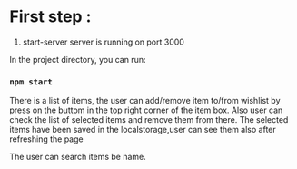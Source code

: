 # First step :
 
1) start-server
 server is running on port 3000

In the project directory, you can run:

### `npm start`

 There is a list of items, the user can add/remove item to/from wishlist by press on the buttom in the top right corner of the item box.
 Also user can check the list of selected items and remove them from there.
 The selected items have been saved in the localstorage,user can see them also after refreshing the page
 
 The user can search items be name.
  
 
